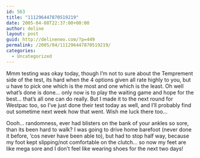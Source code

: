 ```yaml
---
id: 563
title: "111296447870519219"
date: 2005-04-08T22:37:00+00:00
author: deline
layout: post
guid: http://delineneo.com/?p=449
permalink: /2005/04/111296447870519219/
categories:
  - Uncategorized
---
```

Mmm testing was okay today, though I&#8217;m not to sure about the Temprement side of the test, its hard when the 4 options given all rate highly to you, but u have to pick one which is the most and one which is the least. Oh well what&#8217;s done is done&#8230; only now is to play the waiting game and hope for the best&#8230; that&#8217;s all one can do really. But I made it to the next round for Westpac too, so I&#8217;ve just done their test today as well, and I&#8217;ll probably find out sometime next week how that went. Wish me luck there too&#8230;

Oooh&#8230; randomness, ever had blisters on the bank of your ankles so sore, than its been hard to walk? I was going to drive home barefoot (never done it before, &#8216;cos never have been able to), but had to stop half way, because my foot kept slipping/not comfortable on the clutch&#8230; so now my feet are like mega sore and I don&#8217;t feel like wearing shoes for the next two days!
